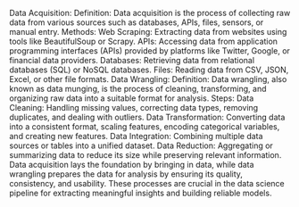 Data Acquisition:
Definition: Data acquisition is the process of collecting raw data from various sources such as databases, APIs, files, sensors, or manual entry.
Methods:
Web Scraping: Extracting data from websites using tools like BeautifulSoup or Scrapy.
APIs: Accessing data from application programming interfaces (APIs) provided by platforms like Twitter, Google, or financial data providers.
Databases: Retrieving data from relational databases (SQL) or NoSQL databases.
Files: Reading data from CSV, JSON, Excel, or other file formats.
Data Wrangling:
Definition: Data wrangling, also known as data munging, is the process of cleaning, transforming, and organizing raw data into a suitable format for analysis.
Steps:
Data Cleaning: Handling missing values, correcting data types, removing duplicates, and dealing with outliers.
Data Transformation: Converting data into a consistent format, scaling features, encoding categorical variables, and creating new features.
Data Integration: Combining multiple data sources or tables into a unified dataset.
Data Reduction: Aggregating or summarizing data to reduce its size while preserving relevant information.
Data acquisition lays the foundation by bringing in data, while data wrangling prepares the data for analysis by ensuring its quality, consistency, and usability. These processes are crucial in the data science pipeline for extracting meaningful insights and building reliable models.
            
